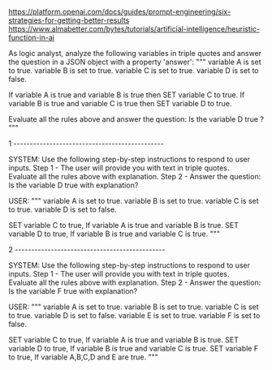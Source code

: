 https://platform.openai.com/docs/guides/prompt-engineering/six-strategies-for-getting-better-results
https://www.almabetter.com/bytes/tutorials/artificial-intelligence/heuristic-function-in-ai

As logic analyst, analyze the following variables in triple quotes and answer the question in a JSON object with a property 'answer':
"""
variable A is set to true.
variable B is set to true.
variable C is set to true.
variable D is set to false.

If variable A is true and variable B is true then SET variable C to true.
If variable B is true and variable C is true then SET variable D to true.

Evaluate all the rules above and answer the question:
Is the variable D true ?
"""

1 ----------------------------------------------

SYSTEM:
Use the following step-by-step instructions to respond to user inputs.
Step 1 - The user will provide you with text in triple quotes.  
         Evaluate all the rules above with explanation.
Step 2 - Answer the question:
Is the variable D true  with explanation?

USER:
"""
variable A is set to true.
variable B is set to true.
variable C is set to true.
variable D is set to false.

SET variable C to true, If variable A is true and variable B is true.
SET variable D to true, If variable B is true and variable C is true.
"""



2 ----------------------------------------------

SYSTEM:
Use the following step-by-step instructions to respond to user inputs.
Step 1 - The user will provide you with text in triple quotes.  
         Evaluate all the rules above with explanation.
Step 2 - Answer the question:
Is the variable F true  with explanation?

USER:
"""
variable A is set to true.
variable B is set to true.
variable C is set to true.
variable D is set to false.
variable E is set to true.
variable F is set to false.

SET variable C to true, If variable A is true and variable B is true.
SET variable D to true, If variable B is true and variable C is true.
SET variable F to true, If variable A,B,C,D and E are true.
"""